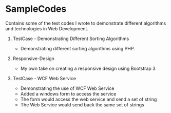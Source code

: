 # SampleCodes
Contains some of the test codes I wrote to demonstrate different algorithms and technologies in Web Development.

1. TestCase - Demonstrating Different Sorting Algorithms
   - Demonstrating different sorting algorithms using PHP.

2. Responsive-Design
   - My own take on creating a responsive design using Bootstrap 3

3. TestCase - WCF Web Service
   - Demonstrating the use of WCF Web Service
   - Added a windows form to access the service
   - The form would access the web service and send a set of string
   - The Web Service would send back the same set of strings
